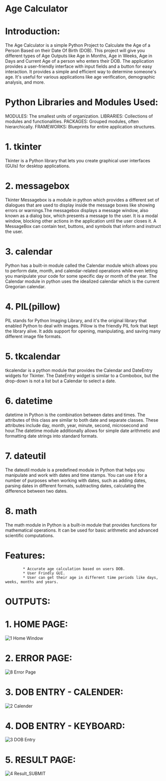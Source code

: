 # Age Calculator

# Introduction:
The Age Calculator is a simple Python Project to Calculate the Age of a Person Based on their Date Of Birth (DOB). This project will give you different types of Age Outputs like Age in Months, Age in Weeks, Age in Days and Current Age of a person who enters their DOB.  The application provides a user-friendly interface with input fields and a button for easy interaction. It provides a simple and efficient way to determine someone's age. It's useful for various applications like age verification, demographic analysis, and more.

# Python Libraries and Modules Used:

MODULES: The smallest units of organization. LIBRARIES: Collections of modules and functionalities.
PACKAGES: Grouped modules, often hierarchically. FRAMEWORKS: Blueprints for entire application structures.

# 1. tkinter
Tkinter is a Python library that lets you create graphical user interfaces (GUIs) for desktop applications.

# 2. messagebox
Tkinter Messagebox is a module in python which provides a different set of dialogues that are used to display inside the message boxes like showing errors or warnings.The messagebox displays a message window, also known as a dialog box, which presents a message to the user. It is a modal window, blocking other actions in the application until the user closes it. A MessageBox can contain text, buttons, and symbols that inform and instruct the user.

# 3. calendar
Python has a built-in module called the Calendar module which allows you to perform date, month, and calendar-related operations while even letting you manipulate your code for some specific day or month of the year. The Calendar module in python uses the idealized calendar which is the current Gregorian calendar.

# 4. PIL(pillow)
PIL stands for Python Imaging Library, and it's the original library that enabled Python to deal with images. Pillow is the friendly PIL fork that kept the library alive. It adds support for opening, manipulating, and saving many different image file formats.

# 5. tkcalendar
tkcalendar is a python module that provides the Calendar and DateEntry widgets for Tkinter. The DateEntry widget is similar to a Combobox, but the drop-down is not a list but a Calendar to select a date.

# 6. datetime
datetime in Python is the combination between dates and times. The attributes of this class are similar to both date and separate classes. These attributes include day, month, year, minute, second, microsecond and hour.The datetime module additionally allows for simple date arithmetic and formatting date strings into standard formats.

# 7. dateutil
The dateutil module is a predefined module in Python that helps you manipulate and work with dates and time stamps. You can use it for a number of purposes when working with dates, such as adding dates, parsing dates in different formats, subtracting dates, calculating the difference between two dates.

# 8. math
The math module in Python is a built-in module that provides functions for mathematical operations. It can be used for basic arithmetic and advanced scientific computations.

# Features:
            * Accurate age calculation based on users DOB.
            * User Frindly GUI.
            * User can get their age in different time periods like days, weeks, months and years.

# OUTPUTS:

  # 1. HOME PAGE:

![1  Home Window](https://github.com/user-attachments/assets/cdee2773-08f9-4b74-9da0-afb10e4634af)

  # 2. ERROR PAGE:

![8  Error Page](https://github.com/user-attachments/assets/1646d682-3c0b-49ee-a056-708d8e146ac4)

  # 3. DOB ENTRY - CALENDER:
  
![2  Calender](https://github.com/user-attachments/assets/28d36dce-e785-46c2-b4aa-03507ac798ce)

  # 4. DOB ENTRY - KEYBOARD:

![3  DOB Entry](https://github.com/user-attachments/assets/55bbf0a9-5a2c-4f6c-8181-076a21dfb392)

  # 5. RESULT PAGE:

![4  Result_SUBMIT](https://github.com/user-attachments/assets/85fd0833-767c-403c-8aa5-179d19b0a5da)

  




